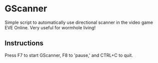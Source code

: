 # GScanner
Simple script to automatically use directional scanner in the video game EVE Online. Very useful for wormhole living!
## Instructions
Press F7 to start GScanner, F8 to 'pause,' and CTRL+C to quit.
